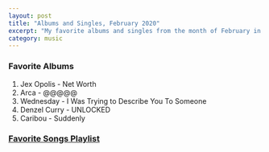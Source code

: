 ```yaml
---
layout: post
title: "Albums and Singles, February 2020"
excerpt: "My favorite albums and singles from the month of February in the 2020th year. "
category: music
---
```


### Favorite Albums
1. Jex Opolis - Net Worth
1. Arca - @@@@@
1. Wednesday - I Was Trying to Describe You To Someone
1. Denzel Curry - UNLOCKED
1. Caribou - Suddenly

### <a href="https://open.spotify.com/playlist/5UPVHms3yifKiSt7sPAn6l" target="_blank" rel="noopener">Favorite Songs Playlist</a>